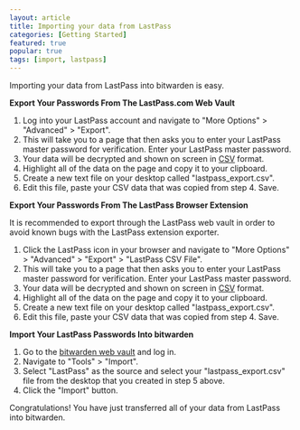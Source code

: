 ```yaml
---
layout: article
title: Importing your data from LastPass
categories: [Getting Started]
featured: true
popular: true
tags: [import, lastpass]
---
```


Importing your data from LastPass into bitwarden is easy. 

**Export Your Passwords From The LastPass.com Web Vault**

1. Log into your LastPass account and navigate to "More Options" > "Advanced" > "Export". 
2. This will take you to a page that then asks you to enter your LastPass master password for verification.
   Enter your LastPass master password.
3. Your data will be decrypted and shown on screen in [CSV][csv] format.
4. Highlight all of the data on the page and copy it to your clipboard.
5. Create a new text file on your desktop called "lastpass_export.csv".
6. Edit this file, paste your CSV data that was copied from step 4. Save.

**Export Your Passwords From The LastPass Browser Extension**

<div class="alert alert-warning">
    <p>It is recommended to export through the LastPass web vault in order to avoid known bugs with the LastPass extension exporter.</p>
</div>

1. Click the LastPass icon in your browser and navigate to "More Options" > "Advanced" > "Export" > "LastPass CSV File".
2. This will take you to a page that then asks you to enter your LastPass master password for verification.
   Enter your LastPass master password.
3. Your data will be decrypted and shown on screen in [CSV][csv] format.
4. Highlight all of the data on the page and copy it to your clipboard.
5. Create a new text file on your desktop called "lastpass_export.csv".
6. Edit this file, paste your CSV data that was copied from step 4. Save.

**Import Your LastPass Passwords Into bitwarden**

1. Go to the [bitwarden web vault][bitwarden-vault] and log in.
2. Navigate to "Tools" > "Import".
3. Select "LastPass" as the source and select your "lastpass_export.csv" file from the desktop that you created in step 5
   above.
4. Click the "Import" button.

Congratulations! You have just transferred all of your data from LastPass into bitwarden.

[csv]: https://en.wikipedia.org/wiki/Comma-separated_values
[bitwarden-vault]: https://vault.bitwarden.com

